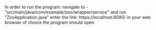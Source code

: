 In order to run the program:
navigate to - "src/main/java/com/example/zoo/wrapper/service" and run "ZooApplication.java"
enter the link: https://localhost:8080/ in your web browser of choice
the program should open
